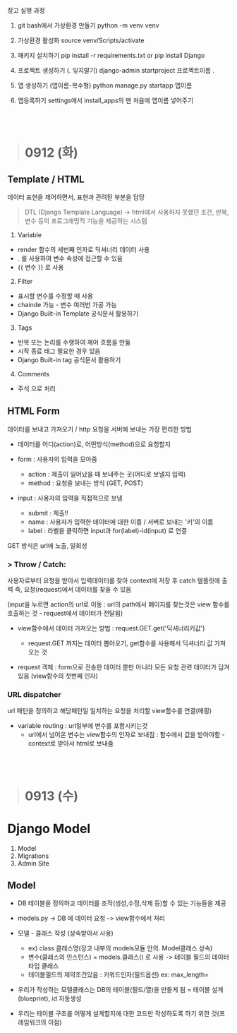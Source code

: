 
장고 실행 과정

1. git bash에서 가상환경 만들기
python -m venv venv

2. 가상환경 활성화 
source venv/Scripts/activate

3. 패키지 설치하기 
pip install -r requirements.txt  or  pip install Django

4. 프로젝트 생성하기 (. 잊지말기)
django-admin startproject 프로젝트이름 .

5. 앱 생성하기  (앱이름-복수형)
python manage.py startapp 앱이름

6. 앱등록하기
settings에서 install_apps의 맨 처음에 앱이름 넣어주기

</br>
</br>

> # 0912 (화)

## Template / HTML
데이터 표현을 제어하면서, 표현과 관려된 부분을 담당


> DTL (Django Template Language)
-> html에서 사용하지 못했던 조건, 반복, 변수 등의 프로그래밍적 기능을 제공하는 시스템


1. Variable
- render 함수의 세번째 인자로 딕셔너리 데이터 사용
- . 를 사용하여 변수 속성에 접근할 수 있음
- {{ 변수 }} 로 사용

2. Filter
- 표시할 변수를 수정할 때 사용
- chainde 가능 - 변수 여러번 가공 가능
- Django Built-in Template 공식문서 활용하기

3. Tags
- 반복 또는 논리를 수행하여 제어 흐름을 만듦
- 시작 종료 태그 필요한 경우 있음
- Django Built-in tag 공식문서 활용하기

4. Comments
- 주석 으로 처리


## HTML Form
데이터를 보내고 가져오기 / http 요청을 서버에 보내는 가장 편리한 방법

- 데이터를 어디(action)로, 어떤방식(method)으로 요청할지

- form : 사용자의 입력을 모아줌
    - action : 제출이 일어났을 때 보내주는 곳(어디로 보낼지 입력)
    - method : 요청을 보내는 방식 (GET, POST)

- input : 사용자의 입력을 직접적으로 보냄
    - submit : 제출!!
    - name : 사용자가 입력한 데이터에 대한 이름 / 서버로 보내는 '키'의 이름
    - label : 라벨을 클릭하면 input과 for(label)-id(input) 로 연결



GET 방식은 url에 노출, 일회성


### > Throw / Catch:
사용자로부터 요청을 받아서 입력데이터를 찾아 context에 저장 후 catch 템플릿에 출력
즉, 요청(request)에서 데이터를 찾을 수 있음

(input을 누르면 action의 url로 이동 : url의 path에서 폐이지를 찾는것은 view 함수를 호출하는 것 - request에서 데이터가 전달됨)

- view함수에서 데이터 가져오는 방법 : request.GET.get('딕셔너리키값')
    - request.GET 까지는 데이터 뽑아오기, get함수를 사용해서 딕셔너리 값 가져오는 것

- request 객체 : form으로 전송한 데이터 뿐만 아니라 모든 요청 관련 데이터가 담겨있음 (view함수의 첫번째 인자)


### URL dispatcher
url 패턴을 정의하고 해당패턴일 일치하는 요청을 처리할 view함수를 연결(매핑)

- variable routing : url일부에 변수를 포함시키는것
    - url에서 넘어온 변수는 view함수의 인자로 보내짐 : 함수에서 값을 받아야함 - context로 받아서 html로 보내줌



</br>
</br>

> # 0913 (수)

# Django Model
1. Model
2. Migrations
3. Admin Site


## Model

- DB 테이블을 정의하고 데이터를 조작(생성,수정,삭제 등)할 수 있는 기능들을 제공

- models.py -> DB 에 데이터 요청 -> view함수에서 처리

- 모델 - 클래스 작성 (상속받아서 사용)
    - ex) class 클래스명(장고 내부의 models모듈 안의. Model클래스 상속)
    - 변수(클래스의 인스턴스) = models.클래스() 로 사용 -> 테이블 필드의 데이터타입 클래스
    - 테이블필드의 제약조건있음 : 키워드인자(필드옵션) ex: max_length=
- 우리가 작성하는 모델클래스는 DB의 테이블(필드/열)을 만들게 됨 = 테이블 설계(blueprint), id 자동생성
- 우리는 테이블 구조를 어떻게 설계할지에 대한 코드만 작성하도록 하기 위한 것(프레임워크의 이점)











